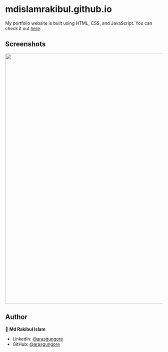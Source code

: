 # mdislamrakibul.github.io

My portfolio website is built using HTML, CSS, and JavaScript. You can check it out [here](https://mdislamrakibul.github.io).



## Screenshots

<p float="center">
    <img src="https://github.com/arasgungore/arasgungore.github.io/blob/main/Screenshots/1.jpg" width="800">
</p>



## Author

👤 **Md Rakibul Islam**

* LinkedIn: [@arasgungore](https://www.linkedin.com/in/arasgungore)
* GitHub: [@arasgungore](https://github.com/mdislamrakibul)
